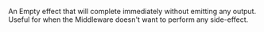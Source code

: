 An Empty effect that will complete immediately without emitting any output. Useful for when the Middleware doesn't want to perform any side-effect.